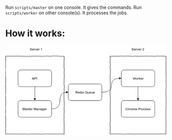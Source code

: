 Run `scripts/master` on one console. It gives the commands. 
Run `scripts/worker` on other console(s). It processes the jobs.

# How it works:
![](assets/flow.png)